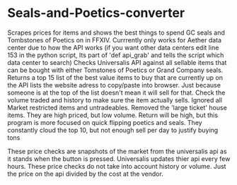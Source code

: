 # Seals-and-Poetics-converter
Scrapes prices for items and shows the best things to spend GC seals and Tombstones of Poetics  on in FFXIV.
Currrently only works for Aether data center due to how the API works 
(if you want other data centers edit line 153 in the python script, Its part of 'def api_grab' and tells the script which data center to search)
Checks Universalis API against all sellable items that can be bought with either Tomstones of Poetics or Grand Company seals. 
Returns a top 15 list of the best value items to buy that are currently up on the API
lists the website adress to copy/paste into browser.
Just because someone is at the top of the list doesn't mean it will sell for that. Check the volume traded and history to make sure the item actually sells.
Ignored all Market restricted items and untradeables.
Removed the 'large ticket' house items. They are high priced, but low volume. Return will be high, but this program is more focused on quick flipping poetics and seals.
They constantly cloud the top 10, but not enough sell per day to justify buying tons


These price checks are snapshots of the market from the universalis api as it stands when the button is pressed. Universalis updates thier api every few hours.
These price checks do not take into account history or volume. Just the price on the api divided by the cost at the vendor. 
